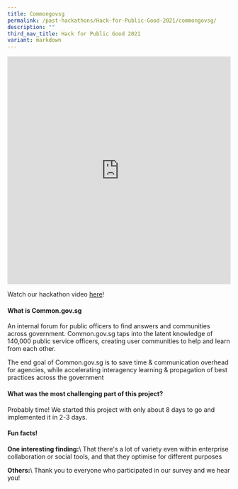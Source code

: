```yaml
---
title: Commongovsg
permalink: /past-hackathons/Hack-for-Public-Good-2021/commongovsg/
description: ""
third_nav_title: Hack for Public Good 2021
variant: markdown
---
```

<iframe allowfullscreen="true" height="515" width="100%" frameborder="0" src="https://docs.google.com/presentation/d/e/2PACX-1vTkV5L0NsXUANo3BQ2ioFkncSG8FvPb4RUe3_3P3IywE_kMdUSAGoxhQIsmFGIHgsgjXM4QNOAfSxiS/embed?start=false&amp;loop=false&amp;delayms=3000"></iframe>

Watch our hackathon video [here](https://www.youtube.com/embed/OTUBPseUsoE)!

#### What is Common.gov.sg
An internal forum for public officers to find answers and communities across government. Common.gov.sg taps into the latent knowledge of 140,000 public service officers, creating user communities to help and learn from each other. 

The end goal of Common.gov.sg is to save time &amp; communication overhead for agencies, while accelerating interagency learning &amp; propagation of best practices across the government

#### What was the most challenging part of this project?
Probably time! We started this project with only about 8 days to go and implemented it in 2-3 days.

#### Fun facts!
**One interesting finding:**\\
That there's a lot of variety even within enterprise collaboration or social tools, and that they optimise for different purposes

**Others:**\\
Thank you to everyone who participated in our survey and we hear you!